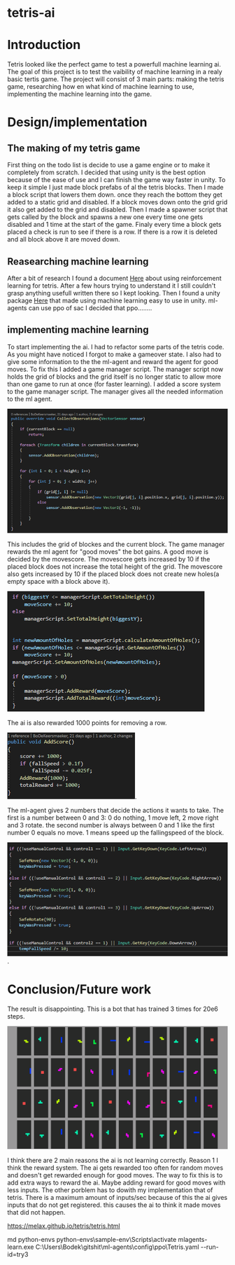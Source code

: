 # tetris-ai

# Introduction
Tetris looked like the perfect game to test a powerfull machine learning ai. The goal of this project is to test the vaibility of machine learning in a realy basic tertis game.
The project will consist of 3 main parts: making the tetris game, researching how en what kind of machine learning to use, implementing the machine learning into the game.

# Design/implementation
## The making of my tetris game
First thing on the todo list is decide to use a game engine or to make it completely from scratch. I decided that using unity is the best option because of the ease of use and I can finish the game way faster in unity. To keep it simple I just made block prefabs of al the tetris blocks. Then I made a block script that lowers them down. once they reach the bottom they get added to a static grid and disabled. If a block moves down onto the grid grid it also get added to the grid and disabled. Then I made a spawner script that gets called by the block and spawns a new one every time one gets disabled and 1 time at the start of the game. Finaly every time a block gets placed a check is run to see if there is a row. If there is a row it is deleted and all block above it are moved down.

## Reasearching machine learning
After a bit of research I found a document [Here](https://melax.github.io/tetris/tetris.html) about using reinforcement learning for tetris. After a few hours trying to understand it I still couldn't grasp anything usefull written there so I kept looking. Then I found a unity package [Here](https://github.com/Unity-Technologies/ml-agents) that made using machine learning easy to use in unity. ml-agents can use ppo of sac I decided that ppo........

## implementing machine learning
To start implementing the ai. I had to refactor some parts of the tetris code. As you might have noticed I forgot to make a gameover state. I also had to give some information to the the ml-agent and reward the agent for good moves. To fix this I added a game manager script. The manager script now holds the grid of blocks and the grid itself is no longer static to allow more than one game to run at once (for faster learning). I added a score system to the game manager script. The manager gives all the needed information to the ml agent.

![](/Images/AIObservatiobs.png)  

This includes the grid of blockes and the current block. The game manager rewards the ml agent for "good moves" the bot gains. A good move is decided by the movescore. The movescore gets increased by 10 if the placed block does not increase the total height of the grid. The movescore also gets increased by 10 if the placed block does not create new holes(a empty space with a block above it).

![](/Images/blockReward.png) 

The ai is also rewarded 1000 points for removing a row.

![](/Images/AIrewardRow.png).

The ml-agent gives 2 numbers that decide the actions it wants to take. The first is a number between 0 and 3: 0 do nothing, 1 move left, 2 move right and 3 rotate. the second number is always between 0 and 1 like the first number 0 equals no move. 1 means speed up the fallingspeed of the block.

![](/Images/agentMovement.png).

# Conclusion/Future work
The result is disappointing. This is a bot that has trained 3 times for 20e6 steps.

 ![Result](/Images/aiNotSmart.gif)
 
 I think there are 2 main reasons the ai is not learning correctly. Reason 1 I think the reward system. The ai gets rewarded too often for random moves and doesn't get rewarded enough for good moves. The way to fix this is to add extra ways to reward the ai. Maybe adding reward for good moves with less inputs. The other porblem has to dowith my implementation that of tetris. There is a maximum amount of inputs/sec because of this the ai gives inputs that do not get registered. this causes the ai to think it made moves that did not happen.
 
https://melax.github.io/tetris/tetris.html

md python-envs
python-envs\sample-env\Scripts\activate
mlagents-learn.exe C:\Users\Bodek\gitshit\ml-agents\config\ppo\Tetris.yaml --run-id=try3
